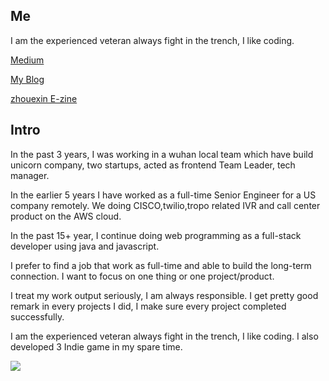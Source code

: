 ## Me

I am the experienced veteran always fight in the trench, I like coding.

[Medium](https://medium.com/@imhazige)

[My Blog](https://blog.kazge.com/)

[zhouexin E-zine](https://www.zhouexin.com/)


## Intro

In the past 3 years, I was working in a wuhan local team which have build unicorn company, two startups, acted as frontend Team Leader, tech manager. 

In the earlier 5 years I have worked as a full-time Senior Engineer for a US company remotely. We doing CISCO,twilio,tropo related IVR and call center product on the AWS cloud.

In the past 15+ year, I continue doing web programming as a full-stack developer using java and javascript.

I prefer to find a job that work as full-time and able to build the long-term connection. I want to focus on one thing or one project/product.  

I treat my work output seriously, I am always responsible.  I get pretty good remark in every projects I did, I make sure every project completed successfully.

I am the experienced veteran always fight in the trench, I like coding. I also developed 3 Indie game in my spare time.

![](https://blog.kazge.com/show/img/volitantegg-show.gif)
